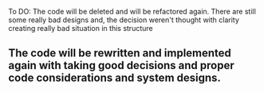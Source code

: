 To DO: The code will be deleted and will be refactored again.
There are still some really bad designs and,
the decision weren't thought with clarity creating really bad situation in this structure

## The code will be rewritten and implemented again with taking good decisions and proper code considerations and system designs.
